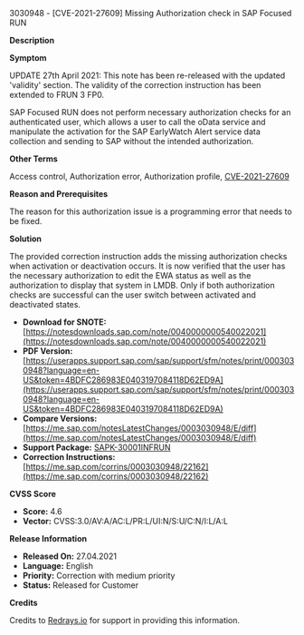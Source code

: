 3030948 - [CVE-2021-27609] Missing Authorization check in SAP Focused RUN

**Description**

**Symptom**

UPDATE 27th April 2021: This note has been re-released with the updated 'validity' section. The validity of the correction instruction has been extended to FRUN 3 FP0.

SAP Focused RUN does not perform necessary authorization checks for an authenticated user, which allows a user to call the oData service and manipulate the activation for the SAP EarlyWatch Alert service data collection and sending to SAP without the intended authorization.

**Other Terms**

Access control, Authorization error, Authorization profile, [CVE-2021-27609](https://cve.mitre.org/cgi-bin/cvename.cgi?name=CVE-2021-27609)

**Reason and Prerequisites**

The reason for this authorization issue is a programming error that needs to be fixed.

**Solution**

The provided correction instruction adds the missing authorization checks when activation or deactivation occurs. It is now verified that the user has the necessary authorization to edit the EWA status as well as the authorization to display that system in LMDB. Only if both authorization checks are successful can the user switch between activated and deactivated states.

- **Download for SNOTE:** [https://notesdownloads.sap.com/note/0040000000540022021](https://notesdownloads.sap.com/note/0040000000540022021)
- **PDF Version:** [https://userapps.support.sap.com/sap/support/sfm/notes/print/0003030948?language=en-US&token=4BDFC286983E0403197084118D62ED9A](https://userapps.support.sap.com/sap/support/sfm/notes/print/0003030948?language=en-US&token=4BDFC286983E0403197084118D62ED9A)
- **Compare Versions:** [https://me.sap.com/notesLatestChanges/0003030948/E/diff](https://me.sap.com/notesLatestChanges/0003030948/E/diff)
- **Support Package:** [SAPK-30001INFRUN](https://me.sap.com/supportpackage/SAPK-30001INFRUN)
- **Correction Instructions:** [https://me.sap.com/corrins/0003030948/22162](https://me.sap.com/corrins/0003030948/22162)

**CVSS Score**

- **Score:** 4.6
- **Vector:** CVSS:3.0/AV:A/AC:L/PR:L/UI:N/S:U/C:N/I:L/A:L

**Release Information**

- **Released On:** 27.04.2021
- **Language:** English
- **Priority:** Correction with medium priority
- **Status:** Released for Customer

**Credits**

Credits to [Redrays.io](https://redrays.io) for support in providing this information.
